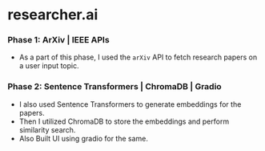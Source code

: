 # researcher.ai

### Phase 1: ArXiv | IEEE APIs
- As a part of this phase, I used the `arXiv` API to fetch research papers on a user input topic.
### Phase 2: Sentence Transformers | ChromaDB | Gradio
- I also used Sentence Transformers to generate embeddings for the papers.
- Then I utilized ChromaDB to store the embeddings and perform similarity search.
- Also Built UI using gradio for the same.
